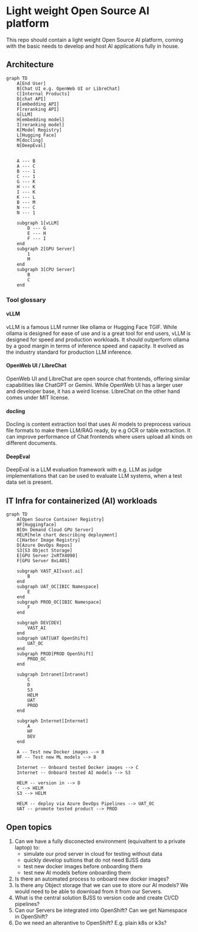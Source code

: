 # Light weight Open Source AI platform
This repo should contain a light weight Open Source AI platform, coming with the basic needs to develop and host AI applications fully in house.

## Architecture
```mermaid
graph TD
    A[End User]
    B[Chat UI e.g. OpenWeb UI or LibreChat]
    C[Internal Products]
    D[chat API]
    E[embedding API]
    F[reranking API]
    G[LLM]
    H[embedding model]
    I[reranking model]
    K[Model Registry]
    L[Hugging Face]
    M[docling]
    N[DeepEval]


    A --- B
    A --- C
    B --- 1
    C --- 1
    G --- K
    H --- K
    I --- K
    K --- L
    B --- M
    N --- C
    N --- 1

    subgraph 1[vLLM]
        D --- G
        E --- H
        F --- I
    end
    subgraph 2[GPU Server]
        1
        M
    end
    subgraph 3[CPU Server]
        B
        C
    end
```

### Tool glossary
#### vLLM
vLLM is a famous LLM runner like ollama or Hugging Face TGIF. While ollama is designed for ease of use and is a great tool for end users, vLLM is designed for speed and production workloads. It should outperform ollama by a good margin in terms of inference speed and capacity. It evolved as the industry standard for production LLM inference.

#### OpenWeb UI / LibreChat
OpenWeb UI and LibreChat are open source chat frontends, offering similar capabilities like ChatGPT or Gemini. While OpenWeb UI has a larger user and developer base, it has a weird license. LibreChat on the other hand comes under MIT license.

#### docling
Docling is content extraction tool that uses AI models to preprocess various file formats to make them LLM/RAG ready, by e.g OCR or table extraction. It can improve performance of Chat frontends where users upload all kinds on different documents.

#### DeepEval
DeepEval is a LLM evaluation framework with e.g. LLM as judge implementations that can be used to evaluate LLM systems, when a test data set is present.

## IT Infra for containerized (AI) workloads
```mermaid
graph TD
    A[Open Source Container Registry]
    HF[Huggingface]
    B[On Demand Cloud GPU Server]
    HELM[helm chart describing deployment]
    C[Harbor Image Registry]
    D[Azure DevOps Repos]
    S3[S3 Object Storage]
    E[GPU Server 2xRTX4090]
    F[GPU Server 8xL40S]

    subgraph VAST_AI[vast.ai]
        B
    end
    subgraph UAT_OC[IBIC Namespace]
        E
    end
    subgraph PROD_OC[IBIC Namespace]
        F
    end

    subgraph DEV[DEV]
        VAST_AI
    end
    subgraph UAT[UAT OpenShift]
        UAT_OC
    end
    subgraph PROD[PROD OpenShift]
        PROD_OC
    end

    subgraph Intranet[Intranet]
        C
        D
        S3
        HELM
        UAT
        PROD
    end

    subgraph Internet[Internet]
        A
        HF
        DEV
    end

    A -- Test new Docker images --> B
    HF -- Test new ML models --> B

    Internet -- Onboard tested Docker images --> C
    Internet -- Onboard tested AI models --> S3

    HELM -- version in --> D
    C --> HELM
    S3 --> HELM

    HELM -- deploy via Azure DevOps Pipelines --> UAT_OC
    UAT -- promote tested product --> PROD
```

## Open topics
1. Can we have a fully disconected environment (equivaltent to a private laptop) to:
   - simulate our prod server in cloud for testing without data
   - quickly develop sultions that do not need BJSS data
   - test new docker images before onboarding them
   - test new AI models before onboarding them
2. Is there an automated process to onboard new docker images?
3. Is there any Object storage that we can use to store our AI models? We would need to be able to download from it from our Servers.
4. What is the central solution BJSS to version code and create CI/CD pipelines?
5. Can our Servers be integrated into OpenShift? Can we get Namespace in OpenShift?
6. Do we need an alterantive to OpenShift? E.g. plain k8s or k3s?
